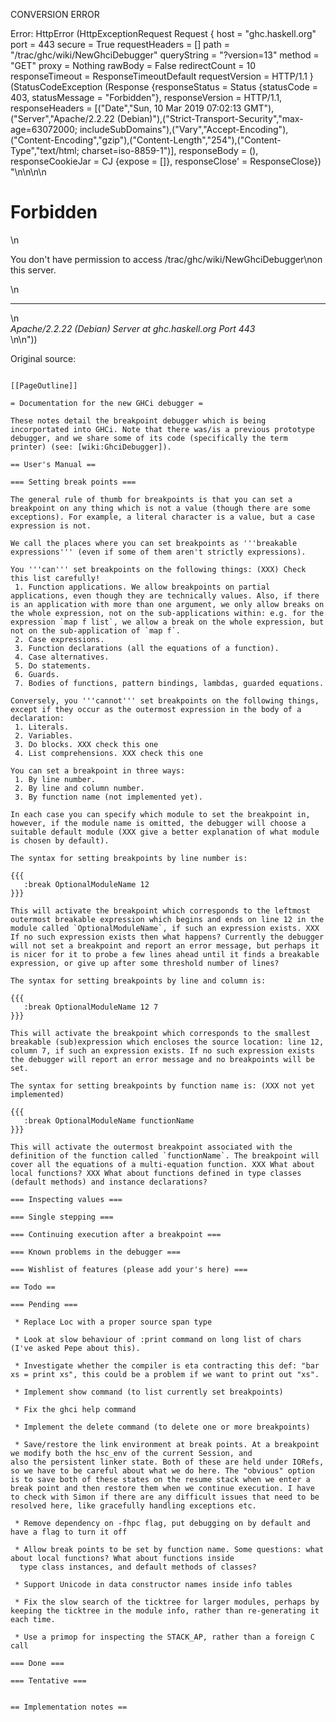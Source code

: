 CONVERSION ERROR

Error: HttpError (HttpExceptionRequest Request {
  host                 = "ghc.haskell.org"
  port                 = 443
  secure               = True
  requestHeaders       = []
  path                 = "/trac/ghc/wiki/NewGhciDebugger"
  queryString          = "?version=13"
  method               = "GET"
  proxy                = Nothing
  rawBody              = False
  redirectCount        = 10
  responseTimeout      = ResponseTimeoutDefault
  requestVersion       = HTTP/1.1
}
 (StatusCodeException (Response {responseStatus = Status {statusCode = 403, statusMessage = "Forbidden"}, responseVersion = HTTP/1.1, responseHeaders = [("Date","Sun, 10 Mar 2019 07:02:13 GMT"),("Server","Apache/2.2.22 (Debian)"),("Strict-Transport-Security","max-age=63072000; includeSubDomains"),("Vary","Accept-Encoding"),("Content-Encoding","gzip"),("Content-Length","254"),("Content-Type","text/html; charset=iso-8859-1")], responseBody = (), responseCookieJar = CJ {expose = []}, responseClose' = ResponseClose}) "<!DOCTYPE HTML PUBLIC \"-//IETF//DTD HTML 2.0//EN\">\n<html><head>\n<title>403 Forbidden</title>\n</head><body>\n<h1>Forbidden</h1>\n<p>You don't have permission to access /trac/ghc/wiki/NewGhciDebugger\non this server.</p>\n<hr>\n<address>Apache/2.2.22 (Debian) Server at ghc.haskell.org Port 443</address>\n</body></html>\n"))

Original source:

```trac

[[PageOutline]]

= Documentation for the new GHCi debugger =

These notes detail the breakpoint debugger which is being incorportated into GHCi. Note that there was/is a previous prototype debugger, and we share some of its code (specifically the term printer) (see: [wiki:GhciDebugger]).

== User's Manual ==

=== Setting break points ===

The general rule of thumb for breakpoints is that you can set a breakpoint on any thing which is not a value (though there are some exceptions). For example, a literal character is a value, but a case expression is not. 

We call the places where you can set breakpoints as '''breakable expressions''' (even if some of them aren't strictly expressions).

You '''can''' set breakpoints on the following things: (XXX) Check this list carefully!
 1. Function applications. We allow breakpoints on partial applications, even though they are technically values. Also, if there is an application with more than one argument, we only allow breaks on the whole expression, not on the sub-applications within: e.g. for the expression `map f list`, we allow a break on the whole expression, but not on the sub-application of `map f`.
 2. Case expressions.
 3. Function declarations (all the equations of a function).
 4. Case alternatives.
 5. Do statements.
 6. Guards.
 7. Bodies of functions, pattern bindings, lambdas, guarded equations.

Conversely, you '''cannot''' set breakpoints on the following things, except if they occur as the outermost expression in the body of a declaration:
 1. Literals.
 2. Variables.
 3. Do blocks. XXX check this one
 4. List comprehensions. XXX check this one

You can set a breakpoint in three ways:
 1. By line number.
 2. By line and column number.
 3. By function name (not implemented yet).

In each case you can specify which module to set the breakpoint in, however, if the module name is omitted, the debugger will choose a suitable default module (XXX give a better explanation of what module is chosen by default).

The syntax for setting breakpoints by line number is:

{{{
   :break OptionalModuleName 12
}}}

This will activate the breakpoint which corresponds to the leftmost outermost breakable expression which begins and ends on line 12 in the module called `OptionalModuleName`, if such an expression exists. XXX If no such expression exists then what happens? Currently the debugger will not set a breakpoint and report an error message, but perhaps it is nicer for it to probe a few lines ahead until it finds a breakable expression, or give up after some threshold number of lines?

The syntax for setting breakpoints by line and column is:

{{{
   :break OptionalModuleName 12 7
}}}

This will activate the breakpoint which corresponds to the smallest breakable (sub)expression which encloses the source location: line 12, column 7, if such an expression exists. If no such expression exists the debugger will report an error message and no breakpoints will be set.

The syntax for setting breakpoints by function name is: (XXX not yet implemented)

{{{
   :break OptionalModuleName functionName
}}}

This will activate the outermost breakpoint associated with the definition of the function called `functionName`. The breakpoint will cover all the equations of a multi-equation function. XXX What about local functions? XXX What about functions defined in type classes (default methods) and instance declarations?

=== Inspecting values ===

=== Single stepping ===

=== Continuing execution after a breakpoint ===

=== Known problems in the debugger ===

=== Wishlist of features (please add your's here) ===

== Todo ==

=== Pending ===

 * Replace Loc with a proper source span type

 * Look at slow behaviour of :print command on long list of chars (I've asked Pepe about this).

 * Investigate whether the compiler is eta contracting this def: "bar xs = print xs", this could be a problem if we want to print out "xs".

 * Implement show command (to list currently set breakpoints)

 * Fix the ghci help command

 * Implement the delete command (to delete one or more breakpoints)

 * Save/restore the link environment at break points. At a breakpoint we modify both the hsc_env of the current Session, and
also the persistent linker state. Both of these are held under IORefs, so we have to be careful about what we do here. The "obvious" option is to save both of these states on the resume stack when we enter a break point and then restore them when we continue execution. I have to check with Simon if there are any difficult issues that need to be resolved here, like gracefully handling exceptions etc.

 * Remove dependency on -fhpc flag, put debugging on by default and have a flag to turn it off

 * Allow break points to be set by function name. Some questions: what about local functions? What about functions inside
  type class instances, and default methods of classes?

 * Support Unicode in data constructor names inside info tables

 * Fix the slow search of the ticktree for larger modules, perhaps by keeping the ticktree in the module info, rather than re-generating it each time.

 * Use a primop for inspecting the STACK_AP, rather than a foreign C call

=== Done ===

=== Tentative ===


== Implementation notes ==



```
